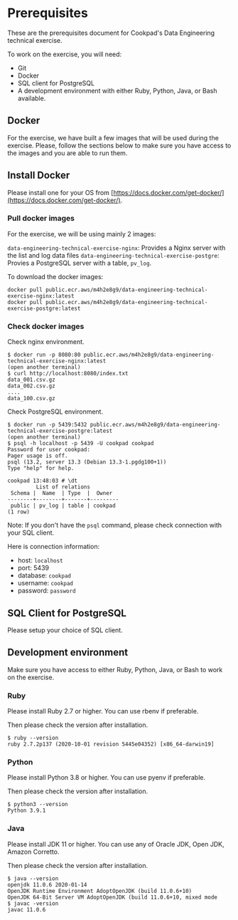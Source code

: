 # Prerequisites

These are the prerequisites document for Cookpad's Data Engineering technical exercise.

To work on the exercise, you will need:
- Git 
- Docker 
- SQL client for PostgreSQL
- A development environment with either Ruby, Python, Java, or Bash available.

## Docker

For the exercise, we have built a few images that will be used during the exercise. Please, follow the sections below to make sure you have access to the images and you are able to run them.

## Install Docker

Please install one for your OS from [https://docs.docker.com/get-docker/](https://docs.docker.com/get-docker/).

### Pull docker images

For the exercise, we will be using mainly 2 images:

`data-engineering-technical-exercise-nginx`: Provides a Nginx server with the list and log data files
`data-engineering-technical-exercise-postgre`: Provies a PostgreSQL server with a table, `pv_log`.

To download the docker images:

```
docker pull public.ecr.aws/m4h2e8g9/data-engineering-technical-exercise-nginx:latest
docker pull public.ecr.aws/m4h2e8g9/data-engineering-technical-exercise-postgre:latest
```

### Check docker images

Check nginx environment.

```
$ docker run -p 8080:80 public.ecr.aws/m4h2e8g9/data-engineering-technical-exercise-nginx:latest
(open another terminal)
$ curl http://localhost:8080/index.txt
data_001.csv.gz
data_002.csv.gz
....
data_100.csv.gz
```

Check PostgreSQL environment.

```
$ docker run -p 5439:5432 public.ecr.aws/m4h2e8g9/data-engineering-technical-exercise-postgre:latest
(open another terminal)
$ psql -h localhost -p 5439 -U cookpad cookpad
Password for user cookpad:
Pager usage is off.
psql (13.2, server 13.3 (Debian 13.3-1.pgdg100+1))
Type "help" for help.

cookpad 13:48:03 # \dt
         List of relations
 Schema |  Name  | Type  |  Owner
--------+--------+-------+---------
 public | pv_log | table | cookpad
(1 row)
```

Note: If you don't have the `psql` command, please check connection with your SQL client.

Here is connection information:

- host: `localhost`
- port: 5439
- database: `cookpad`
- username: `cookpad`
- password: `password`

## SQL Client for PostgreSQL

Please setup your choice of SQL client.

## Development environment

Make sure you have access to either Ruby, Python, Java, or Bash to work on the exercise.

### Ruby

Please install Ruby 2.7 or higher. You can use rbenv if preferable.

Then please check the version after installation.
```
$ ruby --version
ruby 2.7.2p137 (2020-10-01 revision 5445e04352) [x86_64-darwin19]
```

### Python

Please install Python 3.8 or higher. You can use pyenv if preferable.

Then please check the version after installation.
```
$ python3 --version
Python 3.9.1
```

### Java

Please install JDK 11 or higher. You can use any of Oracle JDK, Open JDK, Amazon Corretto.

Then please check the version after installation.

```
$ java --version
openjdk 11.0.6 2020-01-14
OpenJDK Runtime Environment AdoptOpenJDK (build 11.0.6+10)
OpenJDK 64-Bit Server VM AdoptOpenJDK (build 11.0.6+10, mixed mode
$ javac -version
javac 11.0.6
```
